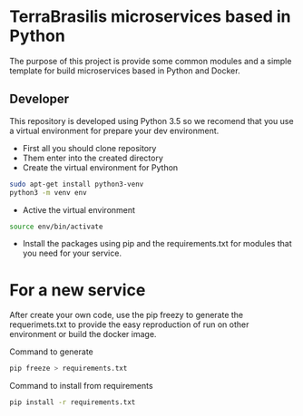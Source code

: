 # TerraBrasilis microservices based in Python
The purpose of this project is provide some common modules and a simple template for build microservices based in Python and Docker.

## Developer

This repository is developed using Python 3.5 so we recomend that you use a virtual environment for prepare your dev environment.

- First all you should clone repository
- Them enter into the created directory
- Create the virtual environment for Python

```sh
sudo apt-get install python3-venv
python3 -m venv env
```

- Active the virtual environment

```sh
source env/bin/activate
```

- Install the packages using pip and the requirements.txt for modules that you need for your service.


# For a new service

After create your own code, use the pip freezy to generate the requerimets.txt to provide the easy reproduction of run on other environment or build the docker image.

Command to generate
```sh
pip freeze > requirements.txt
```

Command to install from requirements
```sh
pip install -r requirements.txt
```